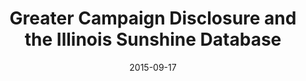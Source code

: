---
layout: post
categories: 
- talk
title: "Greater Campaign Disclosure and the Illinois Sunshine Database"
location: "Summit for Action & Civic Reform"
date: 2015-09-17
image: /images/talks/summit-for-action-icpr-campfin.png
description: "I participated in a panel discussion with Scott Kennedy, Suzanne McBride, Kent Redfield, Eric van Zanten and Miriam Marks on campaign disclosure in Illinois. It was an especially exciting to be on the same panel as Kent, who is one of the leading experts on Illinois campaign disclosure. He actually wrote the book on it: <a href='http://www.amazon.com/Money-Counts-Dominate-Illinois-Politics/dp/0938943197/ref=sr_1_2?s=books&ie=UTF8&qid=1448254982&sr=1-2&refinements=p_27%3AKent+Redfield'>Money Counts: How Dollars Dominate Illinois Politics and What We Can Do About It</a>."
link: http://www.ilcampaign.org/events/open-data-transforming-government-transparency/
featured: false
published: true
---